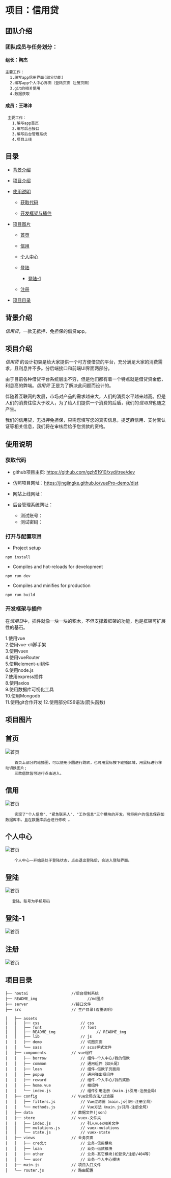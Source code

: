 # 项目：信用贷
## 团队介绍
### 团队成员与任务划分：
#### 组长：陶杰
    
    主要工作： 
      1.编写app信用界面(部分功能) 
      2.编写app个人中心界面（登陆页面 注册页面）
      3.git的相关使用 
      4.数据获取 
#### 成员：王琳沣
    
     主要工作：
       1.编写app首页 
       2.编写后台接口 
       3.编写后台管理系统
       4.项目上线

## 目录
* [背景介绍](#背景介绍)

* [项目介绍](#项目介绍)

* [使用说明](#使用说明)

  * [获取代码](#获取代码)

  * [开发框架与插件](#开发框架与插件)


* [项目图片](#项目图片)

  * [首页](#首页)

  * [信用](#信用)

  * [个人中心](#个人中心)

  * [登陆](#登陆)

    * [登陆-1](#登陆-1) 

  * [注册](#注册)

* [项目目录](#项目目录)

  
<a name="背景介绍"></a>
## 背景介绍

*信用贷*，一款无抵押、免担保的借贷app。

<a name="项目介绍"></a>
## 项目介绍

*信用贷* 的设计初衷是给大家提供一个可方便借贷的平台，充分满足大家的消费需求，且利息并不多。分后端接口和前端UI界面两部分。<br>

由于目前各种借贷平台系统层出不穷，但是他们都有着一个特点就是借贷资金低，利息高的弊端。*信用贷*  正是为了解决此问题而设计的。

伴随着互联网的发展，市场对产品的需求越来大，人们的消费水平越来越高。但是人们的消费往往大于收入，为了给人们提供一个消费的后盾，我们的*信用贷*也随之产生。<br>

我们的信用贷，无抵押免担保，只需您填写您的真实信息，提芝麻信用、支付宝认证等相关信息，我们将在审核后给予您贷款的资格。

<a name="使用说明"></a>
## 使用说明

<a name="获取代码"></a>
### 获取代码

* github项目主页: <https://github.com/gzh51910/xyd/tree/dev>

* 仿照项目网址：<https://jingjingke.github.io/vuePro-demo/dist>

* 网站上线网址：

* 后台管理系统网址：
    * 测试账号：
    * 测试密码：

### 打开与配置项目
* Project setup
```
npm install
```

* Compiles and hot-reloads for development
```
npm run dev
```

* Compiles and minifies for production
```
npm run build
```
   
<a name="开发框架与插件"></a>
### 开发框架与插件

在*信用贷*中，插件就像一块一块的积木，不但支撑着框架的功能，也是框架可扩展性的基石。

1.使用vue<br>
2.使用vue-cli脚手架<br>
3.使用vuex<br>
4.使用vueRouter<br>
5.使用element-ui组件<br>
6.使用node.js<br>
7.使用express插件<br>
8.使用axios<br>
9.使用数据库可视化工具<br>
10.使用Mongodb<br>
11.使用git合作开发
12.使用部分ES6语法(箭头函数)


<a name="项目图片"></a>
## 项目图片

<a name="首页"></a>
## 首页
![首页](./README_img/首页.png)
```
    首页上部分的轮播图，可以使用小圆进行跳转，也可用鼠标按下轮播区域，用鼠标进行移动切换图片;
    三款借款皆可进行点击进入。
```

<a name="信用"></a>
## 信用
![首页](./README_img/信用.png)
```
    实现了"个人信息"、"紧急联系人"、"工作信息"三个模块的开发。可将用户的信息保存如数据库中。且在数据库后台进行修改 。
```

<a name="个人中心"></a>
## 个人中心
![首页](./README_img/个人中心.png)
```
    个人中心一开始是处于登陆状态，点击退出登陆后，会进入登陆界面。
```

<a name="登陆"></a>
## 登陆
![首页](./README_img/登陆.png)
```
   登陆，账号为手机号码
```
<a name="登陆-1"></a>
## 登陆-1
![首页](./README_img/登陆-1.png)


<a name="注册"></a>
## 注册
![首页](./README_img/注册.png)


<a name="项目目录"></a>
## 项目目录
```pre
├── houtai                   //后台控制系统
├── README_img                      //md图片
├── server                   //接口文件
├── src                      // 生产目录(着重说明)

│   ├── assets
|   |   ├── css                  // css
|   │   ├── font                 // font
|   │   ├── README_img                  // README_img
|   │   ├── lib                  // js
|   │   ├── demo                 // 切图页面
|   │   └── sass                 // scss样式文件            
│   ├── components           // vue组件
|   |   ├── borrow               // 组件-个人中心/我的借款
|   │   ├── common               // 通用组件（如头尾）
|   │   ├── loan                 // 组件-借款子页面用
|   │   ├── popup                // 通用弹出框组件
|   │   ├── reward               // 组件-个人中心/我的奖励
|   │   ├── home.vue             // 根组件
|   │   └── index.js             // 组件引用注册（main.js引用-注册全局）
│   ├── config               // Vue全局方法/过滤器
|   │   ├── filters.js           // Vue过滤器（main.js引用-注册全局）
|   │   └── methods.js           // Vue方法（main.js引用-注册全局）
│   ├── data                 // 数据文件(json)
│   ├── store                // vuex-文件夹
|   |   ├── index.js             // 引入vuex相关文件
|   │   ├── mutations.js         // vuex-mutations
|   │   └── state.js             // vuex-state
│   ├── views                // 业务页面
|   │   ├── credit               // 业务-信用模块
|   │   ├── loan                 // 业务-借款模块
|   │   ├── other                // 业务-其它模块(如登录/注册/404等)
|   │   └── user                 // 业务-个人中心模块
│   ├── main.js              // 项目入口文件
│   └── router.js            // 路由配置


```

